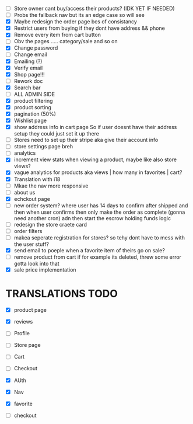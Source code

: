 
- [ ]  Store owner cant buy/access their products? (IDK YET IF NEEDED)
- [ ] Probs the fallback nav but its an edge case so will see
- [x] Maybe redesign the order page bcs of consistancy
- [x] Restrict users from buying if they dont have address && phone
- [x] Remove every item  from cart button 
- [ ] Obv the pages ..... category/sale and so on
- [x] Change password
- [ ] Change email
- [x] Emailing (?)
- [x] Verify email
- [x] Shop page!!!
- [ ] Rework doc
- [x] Search bar
- [ ] ALL ADMIN SIDE
- [x] product filtering
- [x] product sorting
- [x] pagination (50%)
- [x] Wishlist page
- [x] show address info in cart page So if user doesnt have their address setup they could just set it up there
- [ ] Stores need to set up their stripe aka give their account info
- [ ] store settings page breh
- [ ] analytics
- [x] increment view stats when viewing a product, maybe like also store views?
- [x] vague analytics for products aka views | how many in favorites | cart?
- [x] Translation with i18
- [ ] Mkae the nav more responsive 
- [ ] about us 
- [x] echckout page 
- [ ] new order system? where user has 14 days  to confirm after shipped and then when user confirms then only make the order as complete (gonna need another cron) adn then start the escrow holding funds logic
- [ ] redesign the store craete card
- [ ] order filters
- [ ] makea  seperate registration for stores? so tehy dont have to mess with the user stuff?
- [x] send email to poeple when a favorite item of theirs go on sale?
- [ ] remove product from cart if for example its deleted, threw some error gotta look into that
- [x] sale price implementation

# TRANSLATIONS TODO 

- [x] product page 
- [x] reviews
- [ ] Profile
- [ ] Store page
- [ ] Cart
- [ ] Checkout
- [x] AUth
- [x] Nav
- [x] favorite
- [ ] checkout


